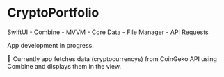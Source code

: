 # CryptoPortfolio
SwiftUI - Combine - MVVM - Core Data - File Manager - API Requests

 App development in progress.
 
👷‍ Currently app fetches data (cryptocurrencys) from CoinGeko API using Combine and displays them in the view.
